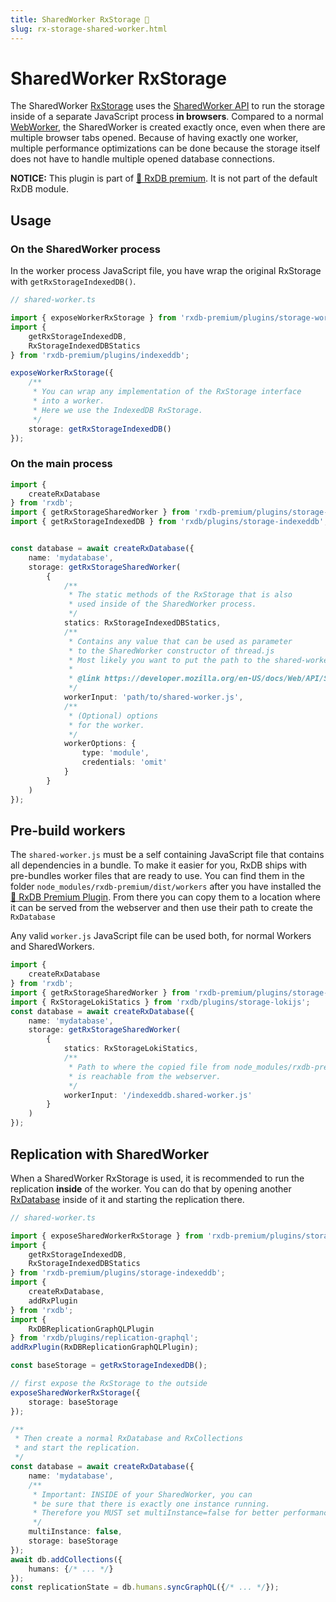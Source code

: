 ```yaml
---
title: SharedWorker RxStorage 👑
slug: rx-storage-shared-worker.html
---
```


# SharedWorker RxStorage 

The SharedWorker [RxStorage](./rx-storage.md) uses the [SharedWorker API](https://developer.mozilla.org/en-US/docs/Web/API/SharedWorker) to run the storage inside of a separate JavaScript process **in browsers**. Compared to a normal [WebWorker](./rx-storage-worker.md), the SharedWorker is created exactly once, even when there are multiple browser tabs opened. Because of having exactly one worker, multiple performance optimizations can be done because the storage itself does not have to handle multiple opened database connections.

**NOTICE:** This plugin is part of [👑 RxDB premium](/premium). It is not part of the default RxDB module.


## Usage

### On the SharedWorker process

In the worker process JavaScript file, you have wrap the original RxStorage with `getRxStorageIndexedDB()`.

```ts
// shared-worker.ts

import { exposeWorkerRxStorage } from 'rxdb-premium/plugins/storage-worker';
import { 
    getRxStorageIndexedDB,
    RxStorageIndexedDBStatics
} from 'rxdb-premium/plugins/indexeddb';

exposeWorkerRxStorage({
    /**
     * You can wrap any implementation of the RxStorage interface
     * into a worker.
     * Here we use the IndexedDB RxStorage.
     */
    storage: getRxStorageIndexedDB()
});
```

### On the main process

```ts
import {
    createRxDatabase
} from 'rxdb';
import { getRxStorageSharedWorker } from 'rxdb-premium/plugins/storage-worker';
import { getRxStorageIndexedDB } from 'rxdb/plugins/storage-indexeddb';


const database = await createRxDatabase({
    name: 'mydatabase',
    storage: getRxStorageSharedWorker(
        {
            /**
             * The static methods of the RxStorage that is also
             * used inside of the SharedWorker process.
             */
            statics: RxStorageIndexedDBStatics,
            /**
             * Contains any value that can be used as parameter
             * to the SharedWorker constructor of thread.js
             * Most likely you want to put the path to the shared-worker.js file in here.
             * 
             * @link https://developer.mozilla.org/en-US/docs/Web/API/SharedWorker?retiredLocale=de
             */
            workerInput: 'path/to/shared-worker.js',
            /**
             * (Optional) options
             * for the worker.
             */
            workerOptions: {
                type: 'module',
                credentials: 'omit'
            }
        }
    )
});
```

## Pre-build workers

The `shared-worker.js` must be a self containing JavaScript file that contains all dependencies in a bundle.
To make it easier for you, RxDB ships with pre-bundles worker files that are ready to use.
You can find them in the folder `node_modules/rxdb-premium/dist/workers` after you have installed the [👑 RxDB Premium Plugin](/premium). From there you can copy them to a location where it can be served from the webserver and then use their path to create the `RxDatabase`

Any valid `worker.js` JavaScript file can be used both, for normal Workers and SharedWorkers.


```ts
import {
    createRxDatabase
} from 'rxdb';
import { getRxStorageSharedWorker } from 'rxdb-premium/plugins/storage-worker';
import { RxStorageLokiStatics } from 'rxdb/plugins/storage-lokijs';
const database = await createRxDatabase({
    name: 'mydatabase',
    storage: getRxStorageSharedWorker(
        {
            statics: RxStorageLokiStatics,
            /**
             * Path to where the copied file from node_modules/rxdb-premium/dist/workers
             * is reachable from the webserver.
             */
            workerInput: '/indexeddb.shared-worker.js'
        }
    )
});
```


## Replication with SharedWorker

When a SharedWorker RxStorage is used, it is recommended to run the replication **inside** of the worker. You can do that by opening another [RxDatabase](./rx-database.md) inside of it and starting the replication there.

```ts
// shared-worker.ts

import { exposeSharedWorkerRxStorage } from 'rxdb-premium/plugins/storage-worker';
import { 
    getRxStorageIndexedDB,
    RxStorageIndexedDBStatics
} from 'rxdb-premium/plugins/storage-indexeddb';
import {
    createRxDatabase,
    addRxPlugin
} from 'rxdb';
import {
    RxDBReplicationGraphQLPlugin
} from 'rxdb/plugins/replication-graphql';
addRxPlugin(RxDBReplicationGraphQLPlugin);

const baseStorage = getRxStorageIndexedDB();

// first expose the RxStorage to the outside
exposeSharedWorkerRxStorage({
    storage: baseStorage
});

/**
 * Then create a normal RxDatabase and RxCollections
 * and start the replication.
 */
const database = await createRxDatabase({
    name: 'mydatabase',
    /**
     * Important: INSIDE of your SharedWorker, you can
     * be sure that there is exactly one instance running.
     * Therefore you MUST set multiInstance=false for better performance.
     */
    multiInstance: false,
    storage: baseStorage
});
await db.addCollections({
    humans: {/* ... */}
});
const replicationState = db.humans.syncGraphQL({/* ... */});
```
